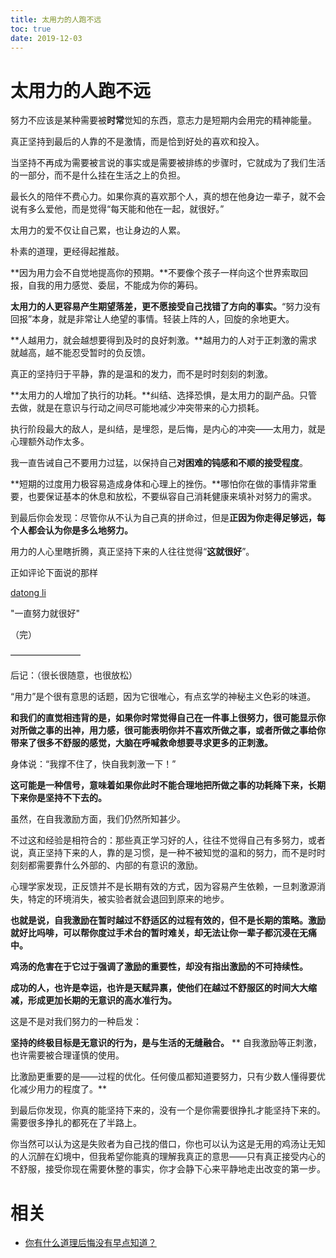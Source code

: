 ```yaml
---
title: 太用力的人跑不远
toc: true
date: 2019-12-03
---
```

# 太用力的人跑不远



努力不应该是某种需要被**时常**觉知的东西，意志力是短期内会用完的精神能量。

真正坚持到最后的人靠的不是激情，而是恰到好处的喜欢和投入。

当坚持不再成为需要被言说的事实或是需要被排练的步骤时，它就成为了我们生活的一部分，而不是什么挂在生活之上的负担。



最长久的陪伴不费心力。如果你真的喜欢那个人，真的想在他身边一辈子，就不会说有多么爱他，而是觉得“每天能和他在一起，就很好。”

太用力的爱不仅让自己累，也让身边的人累。

朴素的道理，更经得起推敲。



**因为用力会不自觉地提高你的预期。**不要像个孩子一样向这个世界索取回报，自我的用力感觉、委屈，不能成为你的筹码。

**太用力的人更容易产生期望落差，更不愿接受自己找错了方向的事实。**“努力没有回报”本身，就是非常让人绝望的事情。轻装上阵的人，回旋的余地更大。

**人越用力，就会越想要得到及时的良好刺激。**越用力的人对于正刺激的需求就越高，越不能忍受暂时的负反馈。

真正的坚持归于平静，靠的是温和的发力，而不是时时刻刻的刺激。

**太用力的人增加了执行的功耗。**纠结、选择恐惧，是太用力的副产品。只管去做，就是在意识与行动之间尽可能地减少冲突带来的心力损耗。

执行阶段最大的敌人，是纠结，是埋怨，是后悔，是内心的冲突——太用力，就是心理额外动作太多。



我一直告诫自己不要用力过猛，以保持自己**对困难的钝感和不顺的接受程度**。

**短期的过度用力极容易造成身体和心理上的挫伤。**哪怕你在做的事情非常重要，也要保证基本的休息和放松，不要纵容自己消耗健康来填补对努力的需求。

到最后你会发现：尽管你从不认为自己真的拼命过，但是**正因为你走得足够远，每个人都会认为你是多么地努力。**



用力的人心里瞎折腾，真正坚持下来的人往往觉得“**这就很好**”。

正如评论下面说的那样

[datong li](https://www.zhihu.com/people/570c63df5d94f9cc1a676db2f341c558)



"一直努力就很好"

（完）

————————

后记：（很长很随意，也很放松）

“用力”是个很有意思的话题，因为它很唯心，有点玄学的神秘主义色彩的味道。

**和我们的直觉相违背的是，如果你时常觉得自己在一件事上很努力，很可能显示你对所做之事的出神，用力感，很可能表明你并不喜欢所做之事，或者所做之事给你带来了很多不舒服的感觉，大脑在呼喊救命想要寻求更多的正刺激。**



身体说：“我撑不住了，快自我刺激一下！”

**这可能是一种信号，意味着如果你此时不能合理地把所做之事的功耗降下来，长期下来你是坚持不下去的。**

虽然，在自我激励方面，我们仍然所知甚少。

不过这和经验是相符合的：那些真正学习好的人，往往不觉得自己有多努力，或者说，真正坚持下来的人，靠的是习惯，是一种不被知觉的温和的努力，而不是时时刻刻都需要靠什么外部的、内部的有意识的激励。

心理学家发现，正反馈并不是长期有效的方式，因为容易产生依赖，一旦刺激源消失，特定的环境消失，被实验者就会退回到原来的地步。

**也就是说，自我激励在暂时越过不舒适区的过程有效的，但不是长期的策略。激励就好比吗啡，可以帮你度过手术台的暂时难关，却无法让你一辈子都沉浸在无痛中。**



**鸡汤的危害在于它过于强调了激励的重要性，却没有指出激励的不可持续性。**



**成功的人，也许是幸运，也许是天赋异禀，使他们在越过不舒服区的时间大大缩减，形成更加长期的无意识的高水准行为。**



这是不是对我们努力的一种启发：



**坚持的终极目标是无意识的行为，是与生活的无缝融合。**
**
自我激励等正刺激，也许需要被合理谨慎的使用。

比激励更重要的是——过程的优化。任何傻瓜都知道要努力，只有少数人懂得要优化减少用力的程度了。**

到最后你发现，你真的能坚持下来的，没有一个是你需要很挣扎才能坚持下来的。需要很多挣扎的都死在了半路上。

你当然可以认为这是失败者为自己找的借口，你也可以认为这是无用的鸡汤让无知的人沉醉在幻境中，但我希望你能真的理解我真正的意思——只有真正接受内心的不舒服，接受你现在需要休整的事实，你才会静下心来平静地走出改变的第一步。

# 相关

- [你有什么道理后悔没有早点知道？](https://www.zhihu.com/question/23819007)
